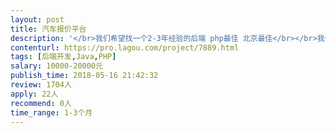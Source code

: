 ```yaml
---                
layout: post       
title: 汽车报价平台           
description: '</br>我们希望找一个2-3年经验的后端 php最佳 北京最佳</br></br>我们想做一个汽车发布报价的平台</br></br>需要做以下几个模块</br></br>1.爬虫获取数据（极少量 不复杂）；</br>2.接口（app 小程序）；</br>3.极简的后台界面；</br>4.数据库搭建（用户注册 登录），权限划分，报价业务展示（类似于发帖和回复）</br>'     
contenturl: https://pro.lagou.com/project/7889.html      
tags: [后端开发,Java,PHP]            
salary: 10000-20000元          
publish_time: 2018-05-16 21:42:32         
review: 1704人                   
apply: 22人                   
recommend: 0人                   
time_range: 1-3个月              
---                 
```

